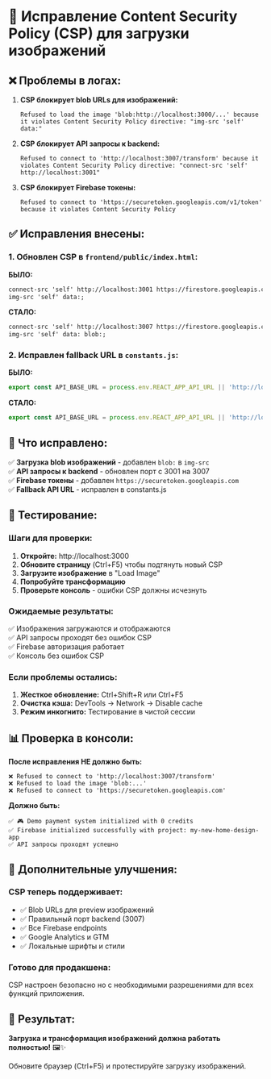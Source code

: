 # 🔧 Исправление Content Security Policy (CSP) для загрузки изображений

## ❌ **Проблемы в логах:**

1. **CSP блокирует blob URLs для изображений:**
   ```
   Refused to load the image 'blob:http://localhost:3000/...' because it violates Content Security Policy directive: "img-src 'self' data:"
   ```

2. **CSP блокирует API запросы к backend:**
   ```  
   Refused to connect to 'http://localhost:3007/transform' because it violates Content Security Policy directive: "connect-src 'self' http://localhost:3001"
   ```

3. **CSP блокирует Firebase токены:**
   ```
   Refused to connect to 'https://securetoken.googleapis.com/v1/token' because it violates Content Security Policy
   ```

## ✅ **Исправления внесены:**

### **1. Обновлен CSP в `frontend/public/index.html`:**

**БЫЛО:**
```html
connect-src 'self' http://localhost:3001 https://firestore.googleapis.com ...;
img-src 'self' data:;
```

**СТАЛО:**  
```html
connect-src 'self' http://localhost:3007 https://firestore.googleapis.com https://securetoken.googleapis.com ...;
img-src 'self' data: blob:;
```

### **2. Исправлен fallback URL в `constants.js`:**

**БЫЛО:**
```javascript
export const API_BASE_URL = process.env.REACT_APP_API_URL || 'http://localhost:3001';
```

**СТАЛО:**
```javascript  
export const API_BASE_URL = process.env.REACT_APP_API_URL || 'http://localhost:3007';
```

## 🎯 **Что исправлено:**

✅ **Загрузка blob изображений** - добавлен `blob:` в `img-src`  
✅ **API запросы к backend** - обновлен порт с 3001 на 3007  
✅ **Firebase токены** - добавлен `https://securetoken.googleapis.com`  
✅ **Fallback API URL** - исправлен в constants.js  

## 🧪 **Тестирование:**

### **Шаги для проверки:**
1. **Откройте:** http://localhost:3000
2. **Обновите страницу** (Ctrl+F5) чтобы подтянуть новый CSP
3. **Загрузите изображение** в "Load Image"
4. **Попробуйте трансформацию** 
5. **Проверьте консоль** - ошибки CSP должны исчезнуть

### **Ожидаемые результаты:**
✅ Изображения загружаются и отображаются  
✅ API запросы проходят без ошибок CSP  
✅ Firebase авторизация работает  
✅ Консоль без ошибок CSP  

### **Если проблемы остались:**
1. **Жесткое обновление:** Ctrl+Shift+R или Ctrl+F5
2. **Очистка кэша:** DevTools → Network → Disable cache  
3. **Режим инкогнито:** Тестирование в чистой сессии

## 📊 **Проверка в консоли:**

**После исправления НЕ должно быть:**
```
❌ Refused to connect to 'http://localhost:3007/transform'
❌ Refused to load the image 'blob:...'  
❌ Refused to connect to 'https://securetoken.googleapis.com'
```

**Должно быть:**
```
✅ 🎮 Demo payment system initialized with 0 credits
✅ Firebase initialized successfully with project: my-new-home-design-app
✅ API запросы проходят успешно
```

## 🚀 **Дополнительные улучшения:**

### **CSP теперь поддерживает:**
- ✅ Blob URLs для preview изображений
- ✅ Правильный порт backend (3007)  
- ✅ Все Firebase endpoints
- ✅ Google Analytics и GTM
- ✅ Локальные шрифты и стили

### **Готово для продакшена:**
CSP настроен безопасно но с необходимыми разрешениями для всех функций приложения.

## 🎯 **Результат:**
**Загрузка и трансформация изображений должна работать полностью!** 🖼️✨

Обновите браузер (Ctrl+F5) и протестируйте загрузку изображений.